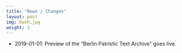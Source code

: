 ```yaml
---
title: "News / Changes"
layout: post
img: buch.jpg
weight: 1
---
```


- 2019-01-01: Preview of the “Berlin Patristic Text Archive” goes live.
